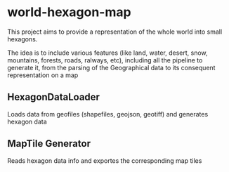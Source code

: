 # world-hexagon-map
This project aims to provide a representation of the whole world into small hexagons.

The idea is to include various features (like land, water, desert, snow, mountains, forests, roads, ralways, etc), including all the pipeline to generate it, from the parsing of the Geographical data to its consequent representation on a map


## HexagonDataLoader
Loads data from geofiles (shapefiles, geojson, geotiff) and generates hexagon data

## MapTile Generator
Reads hexagon data info and exportes the corresponding map tiles

